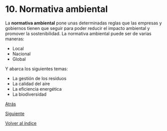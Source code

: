# 10. Normativa ambiental

La **normativa ambiental** pone unas determinadas reglas que las empresas y gobiernos tienen que seguir para poder reducir el impacto ambiental y promover la sostenibilidad. La normativa ambiental puede ser de varias maneras:

- Local
- Nacional
- Global

Y abarca los siguientes temas:

- La gestión de los residuos
- La calidad del aire
- La eficiencia energética
- La biodiversidad

[Atrás](/)

[Siguiente](/md_pisa3_6/10_capitulo10_ra4_pisa3_6_SanchezMigallon/10.1_MarcoMundial_sanchezmigallon.md)

[Volver al índice](/md_pisa3_6/img_pisa3_6_sanchezmigallon/indice_pisa3_6_sanchezmigallon.md)